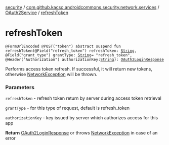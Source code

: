 [security](../../index.md) / [com.github.kacso.androidcommons.security.network.services](../index.md) / [OAuth2Service](index.md) / [refreshToken](./refresh-token.md)

# refreshToken

`@FormUrlEncoded @POST("token") abstract suspend fun refreshToken(@Field("refresh_token") refreshToken: `[`String`](https://kotlinlang.org/api/latest/jvm/stdlib/kotlin/-string/index.html)`, @Field("grant_type") grantType: `[`String`](https://kotlinlang.org/api/latest/jvm/stdlib/kotlin/-string/index.html)` = "refresh_token", @Header("Authorization") authorizationKey: `[`String`](https://kotlinlang.org/api/latest/jvm/stdlib/kotlin/-string/index.html)`): `[`OAuth2LoginResponse`](../../com.github.kacso.androidcommons.security.network.models/-o-auth2-login-response/index.md)

Performs access token refresh. If successful, it will return new tokens, otherwise
[NetworkException](#) will be thrown.

### Parameters

`refreshToken` - refresh token return by server during access token retrieval

`grantType` - for this type of request, default is refresh_token

`authorizationKey` - key issued by server which authorizes access for this app

**Return**
[OAuth2LoginResponse](../../com.github.kacso.androidcommons.security.network.models/-o-auth2-login-response/index.md) or throws [NetworkException](#) in case of an error

